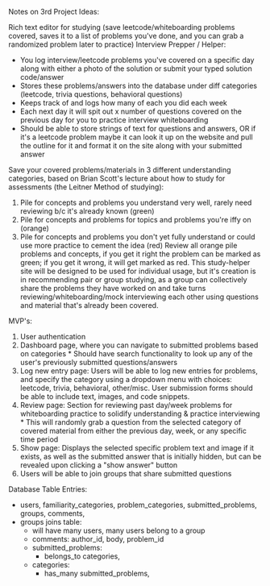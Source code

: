 Notes on 3rd Project Ideas:

Rich text editor for studying (save leetcode/whiteboarding problems covered, saves it to a list of problems you've done, and you can grab a randomized problem later to practice)
Interview Prepper / Helper:
  * You log interview/leetcode problems you've covered on a specific day along with either a photo of the solution or submit your typed solution code/answer
  * Stores these problems/answers into the database under diff categories (leetcode, trivia questions, behavioral questions)
  * Keeps track of and logs how many of each you did each week
  * Each next day it will spit out x number of questions covered on the previous day for you to practice interview whiteboarding
  * Should be able to store strings of text for questions and answers, OR if it's a leetcode problem maybe it can look it up on the website and pull the outline for it and format it on the site along with your submitted answer
  
Save your covered problems/materials in 3 different understanding categories, based on Brian Scott's lecture about how to study for assessments (the Leitner Method of studying):
  1. Pile for concepts and problems you understand very well, rarely need reviewing b/c it's already known (green)
  2. Pile for concepts and problems for topics and problems you're iffy on (orange)
  3. Pile for concepts and problems you don't yet fully understand or could use more practice to cement the idea (red)
Review all orange pile problems and concepts, if you get it right the problem can be marked as green; if you get it wrong, it will get marked as red.
This study-helper site will be designed to be used for individual usage, but it's creation is in recommending pair or group studying, as a group can collectively share the problems they have worked on and take turns reviewing/whiteboarding/mock interviewing each other using questions and material that's already been covered.

MVP's:
  1. User authentication
  2. Dashboard page, where you can navigate to submitted problems based on categories
    * Should have search functionality to look up any of the user's previously submitted questions/answers
  3. Log new entry page: Users will be able to log new entries for problems, and specify the category using a dropdown menu with choices: leetcode, trivia, behavioral, other/misc. User submission forms should be able to include text, images, and code snippets.
  3. Review page: Section for reviewing past day/week problems for whiteboarding practice to solidify understanding & practice interviewing
    * This will randomly grab a question from the selected category of covered material from either the previous day, week, or any specific time period
  5. Show page: Displays the selected specific problem text and image if it exists, as well as the submitted answer that is initially hidden, but can be revealed upon clicking a "show answer" button
  6. Users will be able to join groups that share submitted questions

Database Table Entries:
  * users, familiarity_categories, problem_categories, submitted_problems, groups, comments, 
  * groups joins table:
    * will have many users, many users belong to a group
    * comments: author_id, body, problem_id
    * submitted_problems: 
      * belongs_to categories, 
    * categories: 
      * has_many submitted_problems, 